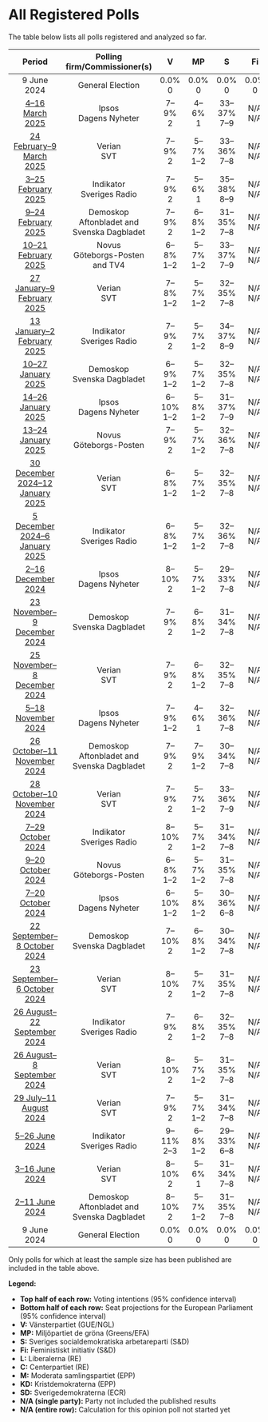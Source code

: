 # All Registered Polls

The table below lists all polls registered and analyzed so far.

| Period     | Polling firm/Commissioner(s) | V | MP | S | Fi | L | C | M | KD | SD |
|:----------:|:----------------------------:|:--:|:--:|:--:|:--:|:--:|:--:|:--:|:--:|:--:|
| 9 June 2024 | General Election | 0.0% <br> 0 | 0.0% <br> 0 | 0.0% <br> 0 | 0.0% <br> 0 | 0.0% <br> 0 | 0.0% <br> 0 | 0.0% <br> 0 | 0.0% <br> 0 | 0.0% <br> 0 |
| [4–16 March 2025](2025-03-16-Ipsos.html) | Ipsos <br> Dagens Nyheter | 7–9% <br> 2 | 4–6% <br> 1 | 33–37% <br> 7–9 | N/A <br> N/A | 2–4% <br> 0 | 3–5% <br> 0–1 | 18–22% <br> 4–5 | 2–4% <br> 0 | 18–22% <br> 4–5 |
| [24 February–9 March 2025](2025-03-09-Verian.html) | Verian <br> SVT | 7–9% <br> 2 | 5–7% <br> 1–2 | 33–36% <br> 7–8 | N/A <br> N/A | 2–3% <br> 0 | 4–5% <br> 0–1 | 18–21% <br> 4–5 | 4–5% <br> 0–1 | 18–20% <br> 4–5 |
| [3–25 February 2025](2025-02-25-Indikator.html) | Indikator <br> Sveriges Radio | 7–9% <br> 2 | 5–6% <br> 1 | 35–38% <br> 8–9 | N/A <br> N/A | 3–4% <br> 0 | 4–5% <br> 0–1 | 18–20% <br> 4–5 | 2–3% <br> 0 | 18–21% <br> 4–5 |
| [9–24 February 2025](2025-02-24-Demoskop.html) | Demoskop <br> Aftonbladet and Svenska Dagbladet | 7–9% <br> 2 | 6–8% <br> 1–2 | 31–35% <br> 7–8 | N/A <br> N/A | 2–4% <br> 0 | 4–6% <br> 1 | 18–21% <br> 4–5 | 3–5% <br> 0–1 | 18–21% <br> 4–5 |
| [10–21 February 2025](2025-02-21-Novus.html) | Novus <br> Göteborgs-Posten and TV4 | 6–8% <br> 1–2 | 5–7% <br> 1–2 | 33–37% <br> 7–9 | N/A <br> N/A | 2–4% <br> 0 | 3–5% <br> 0–1 | 18–21% <br> 4–5 | 2–4% <br> 0 | 19–22% <br> 4–5 |
| [27 January–9 February 2025](2025-02-09-Verian.html) | Verian <br> SVT | 7–8% <br> 1–2 | 5–7% <br> 1–2 | 32–35% <br> 7–8 | N/A <br> N/A | 2–3% <br> 0 | 3–5% <br> 0–1 | 18–21% <br> 4–5 | 3–5% <br> 0–1 | 20–22% <br> 4–5 |
| [13 January–2 February 2025](2025-02-02-Indikator.html) | Indikator <br> Sveriges Radio | 7–9% <br> 2 | 5–7% <br> 1–2 | 34–37% <br> 8–9 | N/A <br> N/A | 3–4% <br> 0 | 4–5% <br> 0–1 | 17–20% <br> 4–5 | 3–4% <br> 0 | 19–22% <br> 4–5 |
| [10–27 January 2025](2025-01-27-Demoskop.html) | Demoskop <br> Svenska Dagbladet | 6–9% <br> 1–2 | 5–7% <br> 1–2 | 32–35% <br> 7–8 | N/A <br> N/A | 2–3% <br> 0 | 4–6% <br> 1 | 18–22% <br> 4–5 | 3–5% <br> 0–1 | 18–22% <br> 4–5 |
| [14–26 January 2025](2025-01-26-Ipsos.html) | Ipsos <br> Dagens Nyheter | 6–10% <br> 1–2 | 5–8% <br> 1–2 | 31–37% <br> 7–9 | N/A <br> N/A | 2–4% <br> 0 | 4–7% <br> 0–1 | 17–22% <br> 4–5 | 2–4% <br> 0–1 | 18–23% <br> 4–5 |
| [13–24 January 2025](2025-01-24-Novus.html) | Novus <br> Göteborgs-Posten | 7–9% <br> 2 | 5–7% <br> 1–2 | 32–36% <br> 7–8 | N/A <br> N/A | 2–4% <br> 0 | 4–6% <br> 1 | 19–22% <br> 4–5 | 2–3% <br> 0 | 19–22% <br> 4–5 |
| [30 December 2024–12 January 2025](2025-01-12-Verian.html) | Verian <br> SVT | 6–8% <br> 1–2 | 5–7% <br> 1–2 | 32–35% <br> 7–8 | N/A <br> N/A | 2–4% <br> 0 | 4–5% <br> 0–1 | 18–21% <br> 4–5 | 3–5% <br> 0–1 | 19–22% <br> 4–5 |
| [5 December 2024–6 January 2025](2025-01-06-Indikator.html) | Indikator <br> Sveriges Radio | 6–8% <br> 1–2 | 5–7% <br> 1–2 | 32–36% <br> 7–8 | N/A <br> N/A | 3–4% <br> 0–1 | 4–6% <br> 0–1 | 17–20% <br> 4–5 | 3–4% <br> 0–1 | 20–23% <br> 4–5 |
| [2–16 December 2024](2024-12-16-Ipsos.html) | Ipsos <br> Dagens Nyheter | 8–10% <br> 2 | 5–7% <br> 1–2 | 29–33% <br> 7–8 | N/A <br> N/A | 2–4% <br> 0 | 5–7% <br> 1–2 | 17–21% <br> 4–5 | 2–4% <br> 0 | 19–23% <br> 4–5 |
| [23 November–9 December 2024](2024-12-09-Demoskop.html) | Demoskop <br> Svenska Dagbladet | 7–9% <br> 2 | 6–8% <br> 1–2 | 31–34% <br> 7–8 | N/A <br> N/A | 2–3% <br> 0 | 4–5% <br> 0–1 | 18–21% <br> 4–5 | 3–4% <br> 0–1 | 19–22% <br> 4–5 |
| [25 November–8 December 2024](2024-12-08-Verian.html) | Verian <br> SVT | 7–9% <br> 2 | 6–8% <br> 1–2 | 32–35% <br> 7–8 | N/A <br> N/A | 3–4% <br> 0 | 4–6% <br> 1 | 18–20% <br> 4–5 | 3–5% <br> 0–1 | 18–21% <br> 4–5 |
| [5–18 November 2024](2024-11-18-Ipsos.html) | Ipsos <br> Dagens Nyheter | 7–9% <br> 1–2 | 4–6% <br> 1 | 32–36% <br> 7–8 | N/A <br> N/A | 3–5% <br> 0–1 | 4–6% <br> 1 | 17–21% <br> 4–5 | 3–5% <br> 0–1 | 19–23% <br> 4–5 |
| [26 October–11 November 2024](2024-11-11-Demoskop.html) | Demoskop <br> Aftonbladet and Svenska Dagbladet | 7–9% <br> 2 | 7–9% <br> 1–2 | 30–34% <br> 7–8 | N/A <br> N/A | 2–4% <br> 0 | 4–6% <br> 0–1 | 19–22% <br> 4–5 | 3–5% <br> 0–1 | 18–21% <br> 4–5 |
| [28 October–10 November 2024](2024-11-10-Verian.html) | Verian <br> SVT | 7–9% <br> 2 | 5–7% <br> 1–2 | 33–36% <br> 7–9 | N/A <br> N/A | 2–4% <br> 0 | 4–5% <br> 0–1 | 18–21% <br> 4–5 | 3–5% <br> 0–1 | 18–20% <br> 4–5 |
| [7–29 October 2024](2024-10-29-Indikator.html) | Indikator <br> Sveriges Radio | 8–10% <br> 2 | 5–7% <br> 1–2 | 31–34% <br> 7–8 | N/A <br> N/A | 3–4% <br> 0 | 5–6% <br> 1 | 17–19% <br> 4–5 | 3–4% <br> 0 | 20–22% <br> 5 |
| [9–20 October 2024](2024-10-20-Novus.html) | Novus <br> Göteborgs-Posten | 6–8% <br> 1–2 | 5–7% <br> 1–2 | 31–35% <br> 7–8 | N/A <br> N/A | 3–4% <br> 0–1 | 4–6% <br> 1 | 18–21% <br> 4–5 | 3–5% <br> 0–1 | 19–22% <br> 4–5 |
| [7–20 October 2024](2024-10-20-Ipsos.html) | Ipsos <br> Dagens Nyheter | 6–10% <br> 1–2 | 5–8% <br> 1–2 | 30–36% <br> 6–8 | N/A <br> N/A | 3–5% <br> 0–1 | 4–7% <br> 0–1 | 16–21% <br> 3–5 | 3–5% <br> 0–1 | 17–22% <br> 4–5 |
| [22 September–8 October 2024](2024-10-08-Demoskop.html) | Demoskop <br> Svenska Dagbladet | 7–10% <br> 2 | 6–8% <br> 1–2 | 30–34% <br> 7–8 | N/A <br> N/A | 3–4% <br> 0 | 4–6% <br> 1 | 19–22% <br> 4–5 | 3–4% <br> 0–1 | 18–21% <br> 4–5 |
| [23 September–6 October 2024](2024-10-06-Verian.html) | Verian <br> SVT | 8–10% <br> 2 | 5–7% <br> 1–2 | 31–35% <br> 7–8 | N/A <br> N/A | 3–4% <br> 0 | 4–5% <br> 0–1 | 18–21% <br> 4–5 | 4–5% <br> 0–1 | 18–21% <br> 4–5 |
| [26 August–22 September 2024](2024-09-22-Indikator.html) | Indikator <br> Sveriges Radio | 7–9% <br> 2 | 6–8% <br> 1–2 | 32–35% <br> 7–8 | N/A <br> N/A | 3–4% <br> 0–1 | 4–6% <br> 1 | 18–21% <br> 4–5 | 3–4% <br> 0–1 | 18–21% <br> 4–5 |
| [26 August–8 September 2024](2024-09-08-Verian.html) | Verian <br> SVT | 8–10% <br> 2 | 5–7% <br> 1–2 | 31–35% <br> 7–8 | N/A <br> N/A | 3–4% <br> 0 | 4–6% <br> 1 | 19–22% <br> 4–5 | 3–4% <br> 0 | 17–20% <br> 4–5 |
| [29 July–11 August 2024](2024-08-11-Verian.html) | Verian <br> SVT | 7–9% <br> 2 | 5–7% <br> 1–2 | 31–34% <br> 7–8 | N/A <br> N/A | 2–4% <br> 0 | 4–6% <br> 1 | 19–21% <br> 4–5 | 3–4% <br> 0–1 | 19–21% <br> 4–5 |
| [5–26 June 2024](2024-06-26-Indikator.html) | Indikator <br> Sveriges Radio | 9–11% <br> 2–3 | 6–8% <br> 1–2 | 29–33% <br> 6–8 | N/A <br> N/A | 3–5% <br> 0–1 | 4–6% <br> 1 | 18–21% <br> 4–5 | 3–5% <br> 0–1 | 17–20% <br> 4–5 |
| [3–16 June 2024](2024-06-16-Verian.html) | Verian <br> SVT | 8–10% <br> 2 | 5–6% <br> 1 | 31–34% <br> 7–8 | N/A <br> N/A | 3–4% <br> 0 | 5–6% <br> 1 | 18–20% <br> 4–5 | 4–5% <br> 0–1 | 18–20% <br> 4–5 |
| [2–11 June 2024](2024-06-11-Demoskop.html) | Demoskop <br> Aftonbladet and Svenska Dagbladet | 8–10% <br> 2 | 5–7% <br> 1–2 | 31–35% <br> 7–8 | N/A <br> N/A | 2–3% <br> 0 | 4–5% <br> 0–1 | 17–20% <br> 4–5 | 3–4% <br> 0–1 | 20–23% <br> 5 |
| 9 June 2024 | General Election | 0.0% <br> 0 | 0.0% <br> 0 | 0.0% <br> 0 | 0.0% <br> 0 | 0.0% <br> 0 | 0.0% <br> 0 | 0.0% <br> 0 | 0.0% <br> 0 | 0.0% <br> 0 |

Only polls for which at least the sample size has been published are included in the table above.

**Legend:**
+ **Top half of each row:** Voting intentions (95% confidence interval)
+ **Bottom half of each row:** Seat projections for the European Parliament (95% confidence interval)
+ **V:** Vänsterpartiet (GUE/NGL)
+ **MP:** Miljöpartiet de gröna (Greens/EFA)
+ **S:** Sveriges socialdemokratiska arbetareparti (S&D)
+ **Fi:** Feministiskt initiativ (S&D)
+ **L:** Liberalerna (RE)
+ **C:** Centerpartiet (RE)
+ **M:** Moderata samlingspartiet (EPP)
+ **KD:** Kristdemokraterna (EPP)
+ **SD:** Sverigedemokraterna (ECR)
+ **N/A (single party):** Party not included the published results
+ **N/A (entire row):** Calculation for this opinion poll not started yet

